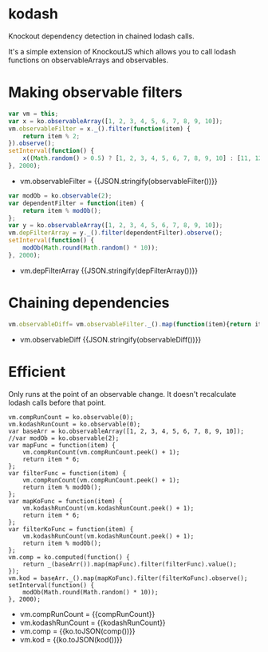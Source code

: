 kodash
======

Knockout dependency detection in chained lodash calls.

It's a simple extension of KnockoutJS which allows you to call lodash functions on observableArrays and observables.

Making observable filters
==================
```javascript
var vm = this;
var x = ko.observableArray([1, 2, 3, 4, 5, 6, 7, 8, 9, 10]);
vm.observableFilter = x._().filter(function(item) {
    return item % 2;
}).observe();
setInterval(function() {
    x((Math.random() > 0.5) ? [1, 2, 3, 4, 5, 6, 7, 8, 9, 10] : [11, 12, 13, 14, 15, 16, 17, 18, 19, 20]);
}, 2000);
```
- vm.observableFilter = {{JSON.stringify(observableFilter())}}

```javascript
var modOb = ko.observable(2);
var dependentFilter = function(item) {
    return item % modOb();
};
var y = ko.observableArray([1, 2, 3, 4, 5, 6, 7, 8, 9, 10]);
vm.depFilterArray = y._().filter(dependentFilter).observe();
setInterval(function() {
    modOb(Math.round(Math.random() * 10));
}, 2000);
```
- vm.depFilterArray {{JSON.stringify(depFilterArray())}}

Chaining dependencies
=====================
```javascript
vm.observableDiff= vm.observableFilter._().map(function(item){return item%10;}).intersection(vm.depFilterArray).observe();
```
- vm.observableDiff {{JSON.stringify(observableDiff())}}

Efficient
=========
Only runs at the point of an observable change. It doesn't recalculate lodash calls before that point.

```
vm.compRunCount = ko.observable(0);
vm.kodashRunCount = ko.observable(0);
var baseArr = ko.observableArray([1, 2, 3, 4, 5, 6, 7, 8, 9, 10]);
//var modOb = ko.observable(2);
var mapFunc = function(item) {
    vm.compRunCount(vm.compRunCount.peek() + 1);
    return item * 6;
};
var filterFunc = function(item) {
    vm.compRunCount(vm.compRunCount.peek() + 1);
    return item % modOb();
};
var mapKoFunc = function(item) {
    vm.kodashRunCount(vm.kodashRunCount.peek() + 1);
    return item * 6;
};
var filterKoFunc = function(item) {
    vm.kodashRunCount(vm.kodashRunCount.peek() + 1);
    return item % modOb();
};
vm.comp = ko.computed(function() {
    return _(baseArr()).map(mapFunc).filter(filterFunc).value();
});
vm.kod = baseArr._().map(mapKoFunc).filter(filterKoFunc).observe();
setInterval(function() {
    modOb(Math.round(Math.random() * 10));
}, 2000);
```
- vm.compRunCount = {{compRunCount}}
- vm.kodashRunCount = {{kodashRunCount}}
- vm.comp = {{ko.toJSON(comp())}}
- vm.kod = {{ko.toJSON(kod())}}
